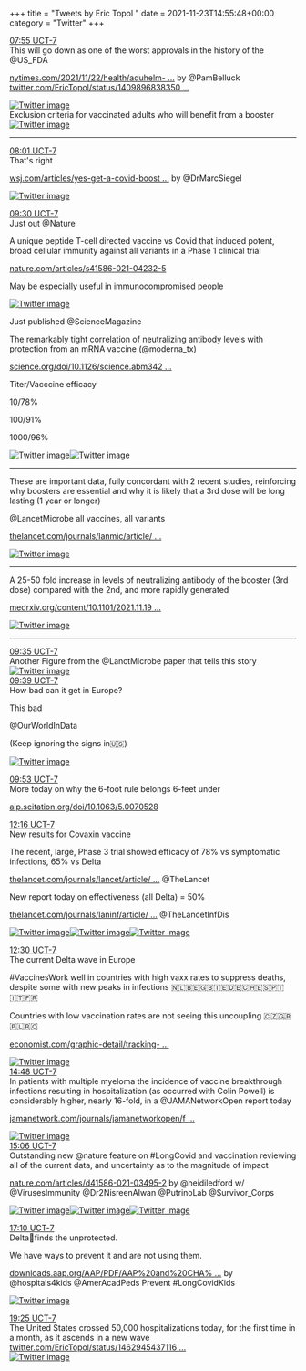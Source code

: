 +++
title = "Tweets by Eric Topol " 
date = 2021-11-23T14:55:48+00:00
category = "Twitter"
+++
<div class="tweet"> 
<div class="profile"> 
<a href="https://twitter.com/erictopol/status/1463159353230479363" target="_blank" rel="noreferer">07:55 UCT-7</a> 
</div> 
<div class="content"> 
This will go down as one of the worst approvals in the history of the @US_FDA 

<a href="https://www.nytimes.com/2021/11/22/health/aduhelm-death-safety.html?searchResultPosition=1" target="_blank" rel="noreferer">nytimes.com/2021/11/22/health/aduhelm- ...</a> 
 by @PamBelluck  <a href="https://twitter.com/EricTopol/status/1409896838350598146" target="_blank" rel="noreferer">twitter.com/EricTopol/status/1409896838350 ...</a> 
</div> 
<a href="/twitter/erictopol/images/FE4vkRvWUB0iqrs.jpg"  ><img src="/twitter/erictopol/images/FE4vkRvWUB0iqrs.jpg" alt="Twitter image" ></img></a></div> 
<div class="thread"> 
<div class="thread-content"> 
Exclusion criteria for vaccinated adults who will benefit from a booster </div> 
<a href="/twitter/erictopol/images/FE1l8o-UUAYgmiZ.jpg"  ><img src="/twitter/erictopol/images/FE1l8o-UUAYgmiZ.jpg" alt="Twitter image" ></img></a><hr><div class="profile"> 
<a href="https://twitter.com/erictopol/status/1463160910411976723" target="_blank" rel="noreferer">08:01 UCT-7</a> 
</div> 
<div class="content"> 
That's right

<a href="https://www.wsj.com/articles/yes-get-a-covid-booster-vaccine-third-dose-shot-safe-effective-side-effects-11637617768" target="_blank" rel="noreferer">wsj.com/articles/yes-get-a-covid-boost ...</a> 
 by @DrMarcSiegel </div> 
<a href="/twitter/erictopol/images/FE4wzvVXMAEIwCX.jpg"  ><img src="/twitter/erictopol/images/FE4wzvVXMAEIwCX.jpg" alt="Twitter image" ></img></a></div> 
<div class="tweet"> 
<div class="profile"> 
<a href="https://twitter.com/erictopol/status/1463183133164011521" target="_blank" rel="noreferer">09:30 UCT-7</a> 
</div> 
<div class="content"> 
Just out @Nature 

A unique peptide T-cell directed vaccine vs Covid that induced potent, broad cellular immunity against all variants in a Phase 1 clinical trial

<a href="https://www.nature.com/articles/s41586-021-04232-5" target="_blank" rel="noreferer">nature.com/articles/s41586-021-04232-5</a> 


May be especially useful in immunocompromised people </div> 
<a href="/twitter/erictopol/images/FE5Ez4SVkAA4Wun.jpg"  ><img src="/twitter/erictopol/images/FE5Ez4SVkAA4Wun.jpg" alt="Twitter image" ></img></a></div> 
<div class="thread"> 
<div class="thread-content"> 
Just published @ScienceMagazine 

The remarkably tight correlation of neutralizing antibody levels with protection from an mRNA vaccine (@moderna_tx)

<a href="https://www.science.org/doi/10.1126/science.abm3425" target="_blank" rel="noreferer">science.org/doi/10.1126/science.abm342 ...</a> 


Titer/Vacccine efficacy

10/78%

100/91%

1000/96% </div> 
<a href="/twitter/erictopol/images/FE4zaxmXEBIC-VL.jpg"  ><img src="/twitter/erictopol/images/FE4zaxmXEBIC-VL.jpg" alt="Twitter image" ></img></a><a href="/twitter/erictopol/images/FE4zcxBXIAYj02k.jpg"  ><img src="/twitter/erictopol/images/FE4zcxBXIAYj02k.jpg" alt="Twitter image" ></img></a><hr><div class="thread-content"> 
These are important data, fully concordant with 2 recent studies, reinforcing why boosters are essential and why it is likely that a 3rd dose will be long lasting (1 year or longer)

@LancetMicrobe all vaccines, all variants 

<a href="https://www.thelancet.com/journals/lanmic/article/PIIS2666-5247(21)00267-6/fulltext" target="_blank" rel="noreferer">thelancet.com/journals/lanmic/article/ ...</a> 
 </div> 
<a href="/twitter/erictopol/images/FE5BkfkVkAIElo1.jpg"  ><img src="/twitter/erictopol/images/FE5BkfkVkAIElo1.jpg" alt="Twitter image" ></img></a><hr><div class="thread-content"> 
A 25-50 fold increase in levels of neutralizing antibody of the booster (3rd dose) compared with the 2nd, and more rapidly generated

<a href="https://www.medrxiv.org/content/10.1101/2021.11.19.21266555v1" target="_blank" rel="noreferer">medrxiv.org/content/10.1101/2021.11.19 ...</a> 
 </div> 
<a href="/twitter/erictopol/images/FE5DF6sVUAESgS0.jpg"  ><img src="/twitter/erictopol/images/FE5DF6sVUAESgS0.jpg" alt="Twitter image" ></img></a><hr><div class="profile"> 
<a href="https://twitter.com/erictopol/status/1463184442701201409" target="_blank" rel="noreferer">09:35 UCT-7</a> 
</div> 
<div class="content"> 
Another Figure from the @LanctMicrobe paper that tells this story </div> 
<a href="/twitter/erictopol/images/FE5GbrSVkAcViln.jpg"  ><img src="/twitter/erictopol/images/FE5GbrSVkAcViln.jpg" alt="Twitter image" ></img></a></div> 
<div class="tweet"> 
<div class="profile"> 
<a href="https://twitter.com/erictopol/status/1463185390622240776" target="_blank" rel="noreferer">09:39 UCT-7</a> 
</div> 
<div class="content"> 
How bad can it get in Europe?

This bad

@OurWorldInData 

(Keep ignoring the signs in🇺🇸) </div> 
<a href="/twitter/erictopol/images/FE5HACvVgAIZPHw.jpg"  ><img src="/twitter/erictopol/images/FE5HACvVgAIZPHw.jpg" alt="Twitter image" ></img></a></div> 
<div class="tweet"> 
<div class="profile"> 
<a href="https://twitter.com/erictopol/status/1463188999548268544" target="_blank" rel="noreferer">09:53 UCT-7</a> 
</div> 
<div class="content"> 
More today on why the 6-foot rule belongs 6-feet under

<a href="https://aip.scitation.org/doi/10.1063/5.0070528" target="_blank" rel="noreferer">aip.scitation.org/doi/10.1063/5.0070528</a> 
</div> 
</div> 
<div class="tweet"> 
<div class="profile"> 
<a href="https://twitter.com/erictopol/status/1463224897925042177" target="_blank" rel="noreferer">12:16 UCT-7</a> 
</div> 
<div class="content"> 
New results for Covaxin vaccine

The recent, large, Phase 3 trial showed efficacy of 78% vs symptomatic infections, 65% vs Delta 

<a href="https://www.thelancet.com/journals/lancet/article/PIIS0140-6736(21)02014-6/fulltext" target="_blank" rel="noreferer">thelancet.com/journals/lancet/article/ ...</a> 
 @TheLancet 

New report today on effectiveness (all Delta) = 50%

<a href="https://www.thelancet.com/journals/laninf/article/PIIS1473-3099(21)00674-5/fulltext?utm_campaign=lancetcovid21&utm_content=188584276&utm_medium=social&utm_source=twitter&hss_channel=tw-27013292" target="_blank" rel="noreferer">thelancet.com/journals/laninf/article/ ...</a> 
 @TheLancetInfDis </div> 
<a href="/twitter/erictopol/images/FE5qpYFVIAQEh1V.jpg"  ><img src="/twitter/erictopol/images/FE5qpYFVIAQEh1V.jpg" alt="Twitter image" ></img></a><a href="/twitter/erictopol/images/FE5qrR-UcAI94NT.jpg"  ><img src="/twitter/erictopol/images/FE5qrR-UcAI94NT.jpg" alt="Twitter image" ></img></a><a href="/twitter/erictopol/images/FE5qsq_VEAApM8f.jpg"  ><img src="/twitter/erictopol/images/FE5qsq_VEAApM8f.jpg" alt="Twitter image" ></img></a></div> 
<div class="tweet"> 
<div class="profile"> 
<a href="https://twitter.com/erictopol/status/1463228360167870464" target="_blank" rel="noreferer">12:30 UCT-7</a> 
</div> 
<div class="content"> 
The current Delta wave in Europe

#VaccinesWork well in countries with high vaxx rates to suppress deaths, despite some with new peaks in infections 🇳🇱🇧🇪🇬🇧🇮🇪🇩🇪🇨🇭🇪🇸🇵🇹 🇮🇹🇫🇷

Countries with low vaccination rates are not seeing this uncoupling 🇨🇿🇬🇷🇵🇱🇷🇴

<a href="https://www.economist.com/graphic-detail/tracking-coronavirus-across-europe" target="_blank" rel="noreferer">economist.com/graphic-detail/tracking- ...</a> 
 </div> 
<a href="/twitter/erictopol/images/FE5sgLHVEAUXVyK.jpg"  ><img src="/twitter/erictopol/images/FE5sgLHVEAUXVyK.jpg" alt="Twitter image" ></img></a></div> 
<div class="tweet"> 
<div class="profile"> 
<a href="https://twitter.com/erictopol/status/1463263182403760128" target="_blank" rel="noreferer">14:48 UCT-7</a> 
</div> 
<div class="content"> 
In patients with multiple myeloma the incidence of vaccine breakthrough infections resulting in hospitalization (as occurred with Colin Powell) is considerably higher, nearly 16-fold, in a @JAMANetworkOpen report today

<a href="https://jamanetwork.com/journals/jamanetworkopen/fullarticle/2786470" target="_blank" rel="noreferer">jamanetwork.com/journals/jamanetworkopen/f ...</a> 
 </div> 
<a href="/twitter/erictopol/images/FE6Ne9fUUAQBuVO.jpg"  ><img src="/twitter/erictopol/images/FE6Ne9fUUAQBuVO.jpg" alt="Twitter image" ></img></a></div> 
<div class="tweet"> 
<div class="profile"> 
<a href="https://twitter.com/erictopol/status/1463267673697968135" target="_blank" rel="noreferer">15:06 UCT-7</a> 
</div> 
<div class="content"> 
Outstanding new @nature feature on #LongCovid and vaccination reviewing all of the current data, and uncertainty as to the magnitude of impact 

<a href="https://www.nature.com/articles/d41586-021-03495-2" target="_blank" rel="noreferer">nature.com/articles/d41586-021-03495-2</a> 
  by @heidiledford w/ @VirusesImmunity @Dr2NisreenAlwan @PutrinoLab @Survivor_Corps </div> 
<a href="/twitter/erictopol/images/FE6RNk9VkAE2TyX.jpg"  ><img src="/twitter/erictopol/images/FE6RNk9VkAE2TyX.jpg" alt="Twitter image" ></img></a><a href="/twitter/erictopol/images/FE6RO6hVIAITf0u.jpg"  ><img src="/twitter/erictopol/images/FE6RO6hVIAITf0u.jpg" alt="Twitter image" ></img></a><a href="/twitter/erictopol/images/FE6RQn9UUAM4DAE.jpg"  ><img src="/twitter/erictopol/images/FE6RQn9UUAM4DAE.jpg" alt="Twitter image" ></img></a></div> 
<div class="tweet"> 
<div class="profile"> 
<a href="https://twitter.com/erictopol/status/1463298947053592579" target="_blank" rel="noreferer">17:10 UCT-7</a> 
</div> 
<div class="content"> 
Delta🦠finds the unprotected. 

We have ways to prevent it and are not using them.

<a href="https://downloads.aap.org/AAP/PDF/AAP%20and%20CHA%20-%20Children%20and%20COVID-19%20State%20Data%20Report%2011.18%20FINAL.pdf" target="_blank" rel="noreferer">downloads.aap.org/AAP/PDF/AAP%20and%20CHA% ...</a> 
 by @hospitals4kids @AmerAcadPeds Prevent #LongCovidKids </div> 
<a href="/twitter/erictopol/images/FE6tn-HVgAAyOdA.jpg"  ><img src="/twitter/erictopol/images/FE6tn-HVgAAyOdA.jpg" alt="Twitter image" ></img></a></div> 
<div class="tweet"> 
<div class="profile"> 
<a href="https://twitter.com/erictopol/status/1463332849025622022" target="_blank" rel="noreferer">19:25 UCT-7</a> 
</div> 
<div class="content"> 
The United States crossed 50,000 hospitalizations today, for the first time in a month, as it ascends in a new wave  <a href="https://twitter.com/EricTopol/status/1462945437116026880" target="_blank" rel="noreferer">twitter.com/EricTopol/status/1462945437116 ...</a> 
</div> 
<a href="/twitter/erictopol/images/FE7NK89VQAQYV9j.jpg"  ><img src="/twitter/erictopol/images/FE7NK89VQAQYV9j.jpg" alt="Twitter image" ></img></a></div> 


